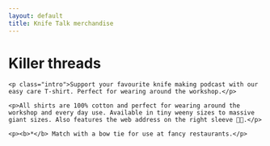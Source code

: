 ```yaml
---
layout: default
title: Knife Talk merchandise
---
```


<div class="post">
  <h1 class="pageTitle">Killer threads</h1>
  
    <p class="intro">Support your favourite knife making podcast with our easy care T-shirt. Perfect for wearing around the workshop.</p>

    <p>All shirts are 100% cotton and perfect for wearing around the workshop and every day use. Available in tiny weeny sizes to massive giant sizes. Also features the web address on the right sleeve 💪🏼.</p>

    <p><b>*</b> Match with a bow tie for use at fancy restaurants.</p>

 
 
  <div id='product-component-c701638a67a'></div>
    <script type="text/javascript">
    /*<![CDATA[*/

    (function () {
      var scriptURL = 'https://sdks.shopifycdn.com/buy-button/latest/buy-button-storefront.min.js';
      if (window.ShopifyBuy) {
        if (window.ShopifyBuy.UI) {
          ShopifyBuyInit();
        } else {
          loadScript();
        }
      } else {
        loadScript();
      }

      function loadScript() {
        var script = document.createElement('script');
        script.async = true;
        script.src = scriptURL;
        (document.getElementsByTagName('head')[0] || document.getElementsByTagName('body')[0]).appendChild(script);
        script.onload = ShopifyBuyInit;
      }

      function ShopifyBuyInit() {
        var client = ShopifyBuy.buildClient({
          domain: 'chop-knives-2.myshopify.com',
          storefrontAccessToken: '362cc08561de87100e721a4292797742',
        });

        ShopifyBuy.UI.onReady(client).then(function (ui) {
          ui.createComponent('product', {
            id: [1545237889076],
            node: document.getElementById('product-component-c701638a67a'),
            moneyFormat: '%C2%A3%7B%7Bamount%7D%7D',
            options: {
  "product": {
    "buttonDestination": "checkout",
    "variantId": "all",
    "width": "380px",
    "contents": {
      "img": false,
      "imgWithCarousel": true,
      "variantTitle": false,
      "description": false,
      "buttonWithQuantity": false,
      "quantity": false
    },
    "text": {
      "button": "BUY NOW"
    },
    "styles": {
      "product": {
        "@media (min-width: 601px)": {
          "max-width": "100%",
          "margin-left": "0",
          "margin-bottom": "50px"
        },
        "carousel-button": {
          "display": "none"
        }
      },
      "button": {
        "background-color": "#f7c026",
        ":hover": {
          "background-color": "#dead22"
        },
        ":focus": {
          "background-color": "#dead22"
        }
      },
      "compareAt": {
        "font-size": "12px"
      }
    }
  },
  "cart": {
    "contents": {
      "button": true
    },
    "styles": {
      "button": {
        "background-color": "#f7c026",
        ":hover": {
          "background-color": "#dead22"
        },
        ":focus": {
          "background-color": "#dead22"
        }
      },
      "footer": {
        "background-color": "#ffffff"
      }
    }
  },
  "modalProduct": {
    "contents": {
      "img": false,
      "imgWithCarousel": true,
      "variantTitle": false,
      "buttonWithQuantity": true,
      "button": false,
      "quantity": false
    },
    "styles": {
      "product": {
        "@media (min-width: 601px)": {
          "max-width": "100%",
          "margin-left": "0px",
          "margin-bottom": "0px"
        }
      },
      "button": {
        "background-color": "#f7c026",
        ":hover": {
          "background-color": "#dead22"
        },
        ":focus": {
          "background-color": "#dead22"
        }
      }
    }
  },
  "toggle": {
    "styles": {
      "toggle": {
        "background-color": "#f7c026",
        ":hover": {
          "background-color": "#dead22"
        },
        ":focus": {
          "background-color": "#dead22"
        }
      }
    }
  },
  "productSet": {
    "styles": {
      "products": {
        "@media (min-width: 601px)": {
          "margin-left": "-20px"
        }
      }
    }
  }
}
          });
        });
      }
    })();
    /*]]>*/
    </script>



</div>
